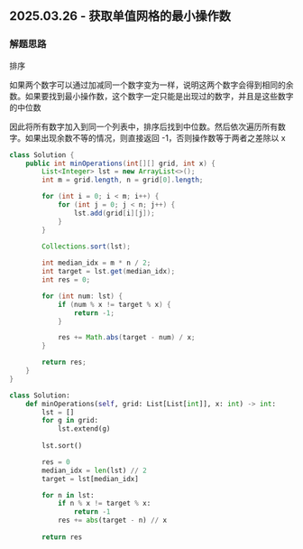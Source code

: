 ## 2025.03.26 - 获取单值网格的最小操作数

### 解题思路
排序

如果两个数字可以通过加减同一个数字变为一样，说明这两个数字会得到相同的余数。如果要找到最小操作数，这个数字一定只能是出现过的数字，并且是这些数字的中位数

因此将所有数字加入到同一个列表中，排序后找到中位数。然后依次遍历所有数字。如果出现余数不等的情况，则直接返回 -1，否则操作数等于两者之差除以 x

```java
class Solution {
    public int minOperations(int[][] grid, int x) {
        List<Integer> lst = new ArrayList<>();
        int m = grid.length, n = grid[0].length;

        for (int i = 0; i < m; i++) {
            for (int j = 0; j < n; j++) {
                lst.add(grid[i][j]);
            }
        }

        Collections.sort(lst);
        
        int median_idx = m * n / 2;
        int target = lst.get(median_idx);
        int res = 0;

        for (int num: lst) {
            if (num % x != target % x) {
                return -1;
            }

            res += Math.abs(target - num) / x;
        }

        return res;
    }
}
```

```python
class Solution:
    def minOperations(self, grid: List[List[int]], x: int) -> int:
        lst = []
        for g in grid:
            lst.extend(g)
        
        lst.sort()

        res = 0
        median_idx = len(lst) // 2
        target = lst[median_idx]

        for n in lst:
            if n % x != target % x:
                return -1
            res += abs(target - n) // x
        
        return res
```
